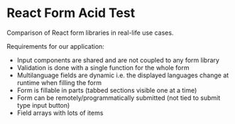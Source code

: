 # React Form Acid Test

Comparison of React form libraries in real-life use cases.

Requirements for our application:

- Input components are shared and are not coupled to any form library
- Validation is done with a single function for the whole form
- Multilanguage fields are dynamic i.e. the displayed languages change at runtime when filling the form
- Form is fillable in parts (tabbed sections visible one at a time)
- Form can be remotely/programmatically submitted (not tied to submit type input button)
- Field arrays with lots of items

